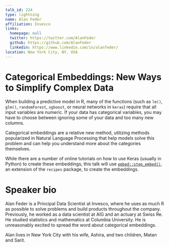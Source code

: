```yaml
---
talk_id: 224
type: lightning
name: Alan Feder
affiliation: Invesco
links:
  homepage: null
  twitter: https://twitter.com/AlanFeder
  github: https://github.com/AlanFeder
  linkedin: https://www.linkedin.com/in/alanfeder/
location: New York City, NY, USA
---
```


# Categorical Embeddings: New Ways to Simplify Complex Data

When building a predictive model in R, many of the functions (such as `lm()`, `glm()`, `randomForest`, `xgboost`, or neural networks in `keras`) require that all input variables are numeric.  If your data has categorical variables, you may have to choose between ignoring some of your data and too many new columns.

Categorical embeddings are a relative new method, utilizing methods popularized in Natural Language Processing that help models solve this problem and can help you understand more about the categories themselves.

While there are a number of online tutorials on how to use Keras (usually in Python) to create these embeddings, this talk will use [`embed::step_embed()`](https://embed.tidymodels.org/reference/step_embed.html), an extension of the `recipes` package, to create the embeddings.

# Speaker bio

Alan Feder is a Principal Data Scientist at Invesco, where he uses as much R as possible to solve problems and build products throughout the company.  Previously, he worked as a data scientist at AIG and an actuary at Swiss Re.  He studied statistics and mathematics at Columbia University.  He is unreasonably excited to spread the word about categorical embeddings.

Alan lives in New York City with his wife, Ashira, and two children, Matan and Sarit.
